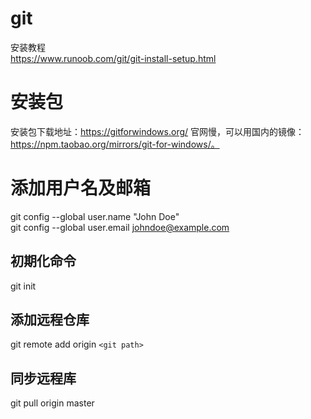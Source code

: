 # git
安装教程  
https://www.runoob.com/git/git-install-setup.html

# 安装包
安装包下载地址：https://gitforwindows.org/
官网慢，可以用国内的镜像：https://npm.taobao.org/mirrors/git-for-windows/。

# 添加用户名及邮箱
git config --global user.name "John Doe"  
git config --global user.email johndoe@example.com

## 初期化命令
git init

## 添加远程仓库
git remote add origin `<git path>`

## 同步远程库
git pull origin master